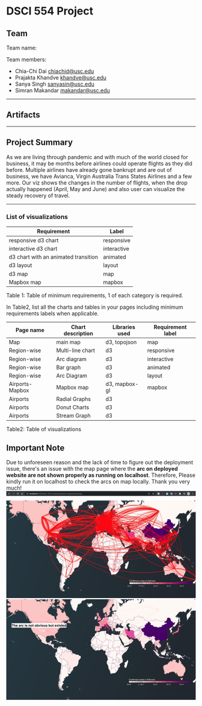 # DSCI 554 Project

## Team

Team name:

Team members:

- Chia-Chi Dai <chiachid@usc.edu>
- Prajakta Khandve <khandve@usc.edu>
- Sanya Singh <sanyasin@usc.edu>
- Simran Makandar <makandar@usc.edu>

---

## Artifacts

---

## Project Summary

As we are living through pandemic and with much of the world closed for business, it may be months before airlines could operate flights as they did before. Multiple airlines have already gone bankrupt and are out of business, we have Avianca, Virgin Australia Trans States Airlines and a few more. Our viz shows the changes in the number of flights, when the drop actually happened (April, May and June) and also user can visualize the steady recovery of travel.

---

### List of visualizations

| Requirement                          | Label       |
| ------------------------------------ | ----------- |
| responsive d3 chart                  | responsive  |
| interactive d3 chart                 | interactive |
| d3 chart with an animated transition | animated    |
| d3 layout                            | layout      |
| d3 map                               | map         |
| Mapbox map                           | mapbox      |

Table 1: Table of minimum requirements, 1 of each category is required.

In Table2, list all the charts and tables in your pages including minimum requirements labels when applicable.

| Page name       | Chart description | Libraries used | Requirement label |
| --------------- | ----------------- | -------------- | ----------------- |
| Map             | main map          | d3, topojson   | map               |
| Region-wise     | Multi-line chart  | d3             | responsive        |
| Region-wise     | Arc diagram       | d3             | interactive       |
| Region-wise     | Bar graph         | d3             | animated          |
| Region-wise     | Arc Diagram       | d3             | layout            |
| Airports-Mapbox | Mapbox map        | d3, mapbox-gl  | mapbox            |
| Airports        | Radial Graphs     | d3             |                   |
| Airports        | Donut Charts      | d3             |                   |
| Airports        | Stream Graph      | d3             |                   |

Table2: Table of visualizations

## Important Note

Due to unforeseen reason and the lack of time to figure out the deployment issue, there's an issue with the map page where the **arc on deployed website are not shown properly as running on localhost**. Therefore, Please kindly run it on localhost to check the arcs on map locally. Thank you very much!
![Localhost Map Page](localhost.jpg)
![Deployed Map Page](deployment.jpg)
